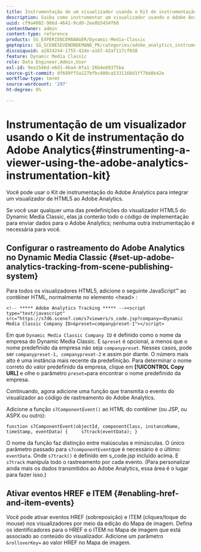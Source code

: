 ```yaml
---
title: Instrumentação de um visualizador usando o Kit de instrumentação do Adobe Analytics
description: Saiba como instrumentar um visualizador usando o Adobe Analytics Instrumentation Kit.
uuid: cf9a4002-966d-4641-9cd0-2ee8b5454f60
contentOwner: admin
content-type: reference
products: SG_EXPERIENCEMANAGER/Dynamic-Media-Classic
geptopics: SG_SCENESEVENONDEMAND_PK/categories/adobe_analytics_instrumentation_kit
discoiquuid: a2824244-1755-42de-a167-42af117cf038
feature: Dynamic Media Classic
role: Data Engineer,Admin,User
exl-id: 9ea1546d-e6d1-4ba4-8fa1-26b4e69375ba
source-git-commit: df689ff5a127bfbc400ca5331168d1ff7bb0b42e
workflow-type: tm+mt
source-wordcount: '297'
ht-degree: 0%

---
```


# Instrumentação de um visualizador usando o Kit de instrumentação do Adobe Analytics{#instrumenting-a-viewer-using-the-adobe-analytics-instrumentation-kit}

Você pode usar o Kit de instrumentação do Adobe Analytics para integrar um visualizador de HTML5 ao Adobe Analytics.

Se você usar qualquer uma das predefinições do visualizador HTML5 do Dynamic Media Classic, elas já conterão todo o código de implementação para enviar dados para o Adobe Analytics; nenhuma outra instrumentação é necessária para você.

## Configurar o rastreamento do Adobe Analytics no Dynamic Media Classic {#set-up-adobe-analytics-tracking-from-scene-publishing-system}

Para todos os visualizadores HTML5, adicione o seguinte JavaScript™ ao contêiner HTML, normalmente no elemento &lt;head> :

```as3
<!-- ***** Adobe Analytics Tracking ***** --><script type="text/javascript" src="https://s7d6.scene7.com/s7viewers/s_code.jsp?company=<Dynamic Media Classic Company ID>&preset=companypreset-1"></script>
```

Em que `Dynamic Media Classic Company ID` é definido como o nome da empresa do Dynamic Media Classic. E `&preset` é opcional, a menos que o nome predefinido da empresa não seja `companypreset`. Nesses casos, pode ser `companypreset-1, companypreset-2` e assim por diante. O número mais alto é uma instância mais recente da predefinição. Para determinar o nome correto do valor predefinido da empresa, clique em **[!UICONTROL Copy URL]** e olhe o parâmetro `preset=`para encontrar o nome predefinido da empresa.

Continuando, agora adicione uma função que transmita o evento do visualizador ao código de rastreamento do Adobe Analytics.

Adicione a função `s7ComponentEvent()` ao HTML do contêiner (ou JSP, ou ASPX ou outro):

```as3
function s7ComponentEvent(objectId, componentClass, instanceName, timeStamp, eventData) {     s7track(eventData); }
```

O nome da função faz distinção entre maiúsculas e minúsculas. O único parâmetro passado para `s7componentEvent`que é necessário é o último: `eventData`. Onde `s7track()` é definido em s_code.jsp incluído acima. E `s7track` manipula todo o rastreamento por cada evento. (Para personalizar ainda mais os dados transmitidos ao Adobe Analytics, essa área é o lugar para fazer isso.)

## Ativar eventos HREF e ITEM {#enabling-href-and-item-events}

Você pode ativar eventos HREF (sobreposição) e ITEM (cliques/toque do mouse) nos visualizadores por meio da edição do Mapa de imagem. Defina os identificadores para o HREF e o ITEM no Mapa de imagem que está associado ao conteúdo do visualizador. Adicione um parâmetro `&rolloverKey=` ao valor HREF no Mapa de imagem.
